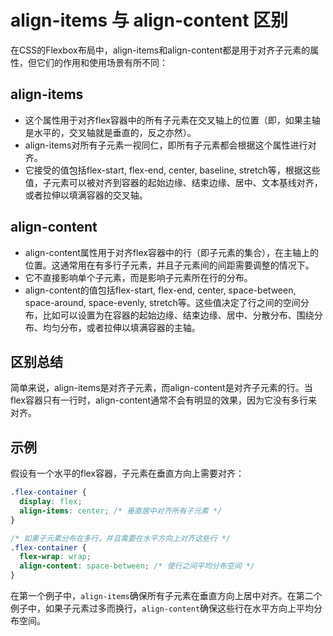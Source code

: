 # align-items 与 align-content 区别

在CSS的Flexbox布局中，align-items和align-content都是用于对齐子元素的属性，但它们的作用和使用场景有所不同：

## align-items

* 这个属性用于对齐flex容器中的所有子元素在交叉轴上的位置（即，如果主轴是水平的，交叉轴就是垂直的，反之亦然）。
* align-items对所有子元素一视同仁，即所有子元素都会根据这个属性进行对齐。
* 它接受的值包括flex-start, flex-end, center, baseline, stretch等，根据这些值，子元素可以被对齐到容器的起始边缘、结束边缘、居中、文本基线对齐，或者拉伸以填满容器的交叉轴。

## align-content

* align-content属性用于对齐flex容器中的行（即子元素的集合），在主轴上的位置。这通常用在有多行子元素，并且子元素间的间距需要调整的情况下。
* 它不直接影响单个子元素，而是影响子元素所在行的分布。
* align-content的值包括flex-start, flex-end, center, space-between, space-around, space-evenly, stretch等。这些值决定了行之间的空间分布，比如可以设置为在容器的起始边缘、结束边缘、居中、分散分布、围绕分布、均匀分布，或者拉伸以填满容器的主轴。

## 区别总结

简单来说，align-items是对齐子元素，而align-content是对齐子元素的行。当flex容器只有一行时，align-content通常不会有明显的效果，因为它没有多行来对齐。

## 示例

假设有一个水平的flex容器，子元素在垂直方向上需要对齐：

```css
.flex-container {
  display: flex;
  align-items: center; /* 垂直居中对齐所有子元素 */
}

/* 如果子元素分布在多行，并且需要在水平方向上对齐这些行 */
.flex-container {
  flex-wrap: wrap;
  align-content: space-between; /* 使行之间平均分布空间 */
}
```

在第一个例子中，`align-items`确保所有子元素在垂直方向上居中对齐。在第二个例子中，如果子元素过多而换行，`align-content`确保这些行在水平方向上平均分布空间。
